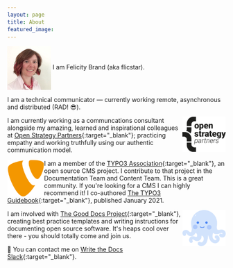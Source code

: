 ```yaml
---
layout: page
title: About
featured_image: 
---
```


<img src="/assets/images/authorimage.png" alt="OSP logo" align="center" width="20%"/>
I am Felicity Brand (aka flicstar). 

I am a technical communicator — currently working remote, asynchronous and distributed (RAD! 😎).

<img src="/assets/images/pages/osplogo.jpg" alt="OSP logo" align="right" width="100px"/>

I am currently working as a communcations consultant alongside my amazing, learned and inspirational colleagues at [Open Strategy Partners](https://openstrategypartners.com/){:target="_blank"}; practicing empathy and working truthfully using our authentic communication model. 

<img src="/assets/images/pages/typo3logo.png" alt="TYPO3 logo" align="left" width="85px"/>

I am a member of the [TYPO3 Association](https://typo3.org/){:target="_blank"}, an open source CMS project. I contribute to that project in the Documentation Team and Content Team. This is a great community. If you're looking for a CMS I can highly recommend it! I co-authored [The TYPO3 Guidebook](https://www.apress.com/gp/book/9781484265246){:target="_blank"}, published January 2021.

<img src="/assets/images/pages/doctopus.png" alt="The Good Docs Doctopus" align="right" width="100px"/>

I am involved with [The Good Docs Project](https://thegooddocsproject.dev/){:target="_blank"}, creating best practice templates and writing instructions for documenting open source software. It's heaps cool over there - you should totally come and join us.

💬 You can contact me on [Write the Docs Slack](https://www.writethedocs.org/slack/){:target="_blank"}. 
